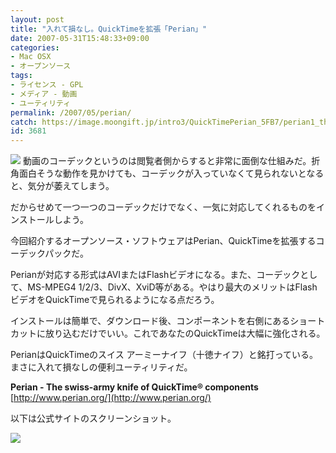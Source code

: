 ```yaml
---
layout: post
title: "入れて損なし。QuickTimeを拡張「Perian」"
date: 2007-05-31T15:48:33+09:00
categories:
- Mac OSX
- オープンソース
tags: 
- ライセンス - GPL
- メディア - 動画
- ユーティリティ
permalink: /2007/05/perian/
catch: https://image.moongift.jp/intro3/QuickTimePerian_5FB7/perian1_thumb.png
id: 3681
---
```

[![](https://image.moongift.jp/intro3/QuickTimePerian_5FB7/perian2_thumb1.png)](https://image.moongift.jp/intro3/QuickTimePerian_5FB7/perian23.png) 動画のコーデックというのは閲覧者側からすると非常に面倒な仕組みだ。折角面白そうな動作を見かけても、コーデックが入っていなくて見られないとなると、気分が萎えてしまう。   
  
だからせめて一つ一つのコーデックだけでなく、一気に対応してくれるものをインストールしよう。   
  
今回紹介するオープンソース・ソフトウェアはPerian、QuickTimeを拡張するコーデックパックだ。   
  
<!--more-->  
  
Perianが対応する形式はAVIまたはFlashビデオになる。また、コーデックとして、MS-MPEG4 1/2/3、DivX、XviD等がある。やはり最大のメリットはFlashビデオをQuickTimeで見られるようになる点だろう。   
  
インストールは簡単で、ダウンロード後、コンポーネントを右側にあるショートカットに放り込むだけでいい。これであなたのQuickTimeは大幅に強化される。   
  
PerianはQuickTimeのスイス アーミーナイフ（十徳ナイフ）と銘打っている。まさに入れて損なしの便利ユーティリティだ。   
  
**Perian - The swiss-army knife of QuickTime® components**  
[http://www.perian.org/](http://www.perian.org/)  
  
以下は公式サイトのスクリーンショット。   
  
[![](https://image.moongift.jp/intro3/QuickTimePerian_5FB7/perian1_thumb.png)](https://image.moongift.jp/intro3/QuickTimePerian_5FB7/perian12.png)